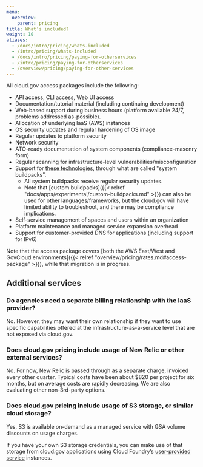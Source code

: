 ```yaml
---
menu:
  overview:
    parent: pricing
title: What’s included?
weight: 10
aliases:
  - /docs/intro/pricing/whats-included
  - /intro/pricing/whats-included
  - /docs/intro/pricing/paying-for-otherservices
  - /intro/pricing/paying-for-otherservices
  - /overview/pricing/paying-for-other-services
---
```


All cloud.gov access packages include the following:

- API access, CLI access, Web UI access
- Documentation/tutorial material (including continuing development)
- Web-based support during business hours (platform available 24/7, problems addressed as-possible).
- Allocation of underlying IaaS (AWS) instances
- OS security updates and regular hardening of OS image
- Regular updates to platform security
- Network security
- ATO-ready documentation of system components (compliance-masonry form)
- Regular scanning for infrastructure-level vulnerabilities/misconfiguration
- Support for [these technologies](http://docs.cloudfoundry.org/buildpacks/#system-buildpacks), through what are called "system buildpacks".
    - All system buildpacks receive regular security updates.
    - Note that [custom buildpacks]({{< relref "docs/apps/experimental/custom-buildpacks.md" >}}) can also be used for other languages/frameworks, but the cloud.gov will have limited ability to troubleshoot, and there may be compliance implications.
- Self-service management of spaces and users within an organization
- Platform maintenance and managed service expansion overhead
- Support for customer-provided DNS for applications (including support for IPv6)

Note that the access package covers [both the AWS East/West and GovCloud environments]({{< relref "overview/pricing/rates.md#access-package" >}}), while that migration is in progress.

<!--
TODO
- TCO statement (red/not-included stuff)
-->

## Additional services

### Do agencies need a separate billing relationship with the IaaS provider?

No. However, they may want their own relationship if they want to use specific capabilities offered at the infrastructure-as-a-service level that are not exposed via cloud.gov.

### Does cloud.gov pricing include usage of New Relic or other external services?

No. For now, New Relic is passed through as a separate charge, invoiced every other quarter. Typical costs have been about $820 per project for six months, but on average costs are rapidly decreasing. We are also evaluating other non-3rd-party options.

### Does cloud.gov pricing include usage of S3 storage, or similar cloud storage?

Yes, S3 is available on-demand as a managed service with GSA volume discounts on usage charges.

If you have your own S3 storage credentials, you can make use of that storage from cloud.gov applications using Cloud Foundry’s [user-provided service](https://docs.cloudfoundry.org/devguide/services/user-provided.html) instances.
